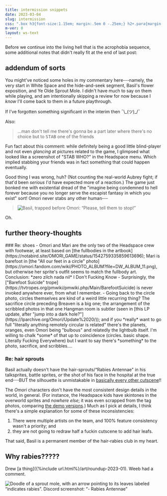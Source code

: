 ```yaml
---
title: intermission snippets
date: 2023-03-04
slug: intermission
css: ".box h3{font-size:1.15em; margin:.5em 0 -.25em;} h2+.para{margin-top:-.5em;} .box ul{margin-top:-.85em;}"
m-ver: 0
layout: ws-text
---
```

Before we continue into the living hell that is the acrophobia sequence, some additional notes that didn't really fit at the end of last post:

## addendum of sorts
You might've noticed some holes in my commentary here---namely, the very start in White Space and the hide-and-seek segment, Basil's flower exposition, and Ye Olde Sprout Mole. I didn't have much to say on them while playing, and am intentionally skipping a review for now because I *know* I'll come back to them in a future playthrough.

If I've forgotten something significant in the interim then <span style="display:inline-block;">¯\\\_(ツ)_/¯</span>


Also:

<blockquote class="dc"><p>...man don't tell me there's gonna be a part later where there's no choice but to <b style="font-weight:normal;font-family:consolas,monospace;text-transform:uppercase;">stab</b> one of the friends</p></blockquote>

Fun fact about this comment: while definitely being a good little blind-player and not even *glancing* at pictures related to the game, I glimpsed what looked like a screenshot of "<b style="font-weight:normal;text-transform:uppercase;">Stab who?</b>" in the Headspace menu. Which implied stabbing your friends was in fact something that could happen eventually.

Good thing I was wrong, huh? (Not counting the real-world Aubrey fight; if that'd been *serious* I'd have expected more of a reaction.) The game just bonked me with existential dread of the "imagine being condemned to hell forever because you no longer serve the escapist fantasy in which you exist" sort! Omori never stabs any other human---

<blockquote class="dc"><p><img src="https://cdn.discordapp.com/attachments/483318565022203904/1071580995809189998/image.png" alt="Basil, trapped before Omori: “Please, tell them to stop!”"></p></blockquote>

Oh.

## further theory-thoughts
<div class="para" markdown="1">
### Re: shoes
- Omori and Mari are the only two of the Headspace crew with footwear, at least based on [the fullbodies in the artbook](https://notabird.site/OMORI_GAME/status/1542759335859613696); Mari is barefoot in [the "All our feet in a circle" photo](https://omori.fandom.com/wiki/PHOTO_ALBUM?file=DW_ALBUM_11.png), but otherwise her sprite's outfit seems to match the fullbody art. Conclusion: *zero zilch nada nil* I Don't Fucking Know
- Surprisingly, the ["Barefoot Suicide" trope](https://tvtropes.org/pmwiki/pmwiki.php/Main/BarefootSuicide) is never invoked anywhere ever, from what I remember.
- Going back to the circle photo, circles themselves are kind of a weird little recurring thing? The sacrifice circle preceding Breaven is a big one; the arrangement of the scribbled photos in that one Hangman room is subtler (seen in [this LP update, after "jump into a dark hole?"](https://lparchive.org/Omori/Update%2020/)); and if you *really* want to go full "literally anything remotely circular is related" there's the planets, oranges, even Omori being "bulbous" and relatedly the lightbulb itself. I'm willing to chalk *some* of that up to coincidence (circles. basic shape. Literally Fucking Everywhere) but I want to say there's *something* to the photo, sacrifice, and scribbles....
</div>

### Re: hair sprouts
Basil actually doesn't have the hair-sprouts/“Rabies Antennae" in his talksprites, battle sprites, *or* the shot of his face in the hospital at the true end---<em style="text-transform:uppercase;font-style:normal;">but</em> the silhouette is unmistakable in [basically every other cutscene](https://omori.fandom.com/wiki/BASIL#IN-GAME)!!

The <i class="omo">Omori</i> characters don't have the most consistent design details in the world, in general. (For instance, the Headspace kids have skintones in the overworld sprites and *nowhere else*; it was even scrapped from the tag photos, comparing [the demo versions](https://omori.fandom.com/wiki/TAGGING#DEMO).) Much as I pick at details, I think there's a simple explanation for some of these inconsistencies:

1. There were multiple artists on the team, and 100% feature consistency wasn't a priority; and
1. they are not going to redraw half a fuckin cutscene to add hair leafs.

That said, Basil is a permanent member of the hair-rabies club in my heart.

## Why rabies?????
Drew [a thing]({%include url.html%}/art/roundup-2023-01). Weeb had a comment.

<img src="{%include url.html%}/assets/img/misc/rabieswhy.png" alt="Doodle of a sprout mole, with an arrow pointing to its leaves labeled “indicates rabies”. Discord screenshot: “- Rabies Antennae”">